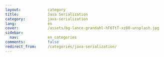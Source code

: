 ```yaml
---
layout:            category
title:             Java Serialization
category:          java-serialization
lang:              en
cover:             /assets/bg-lance-grandahl-hF6TtT-xz80-unsplash.jpg
sidebar:
  nav:             en_categories
comments:          false
redirect_from:     /categories/java-serialization/
---
```

